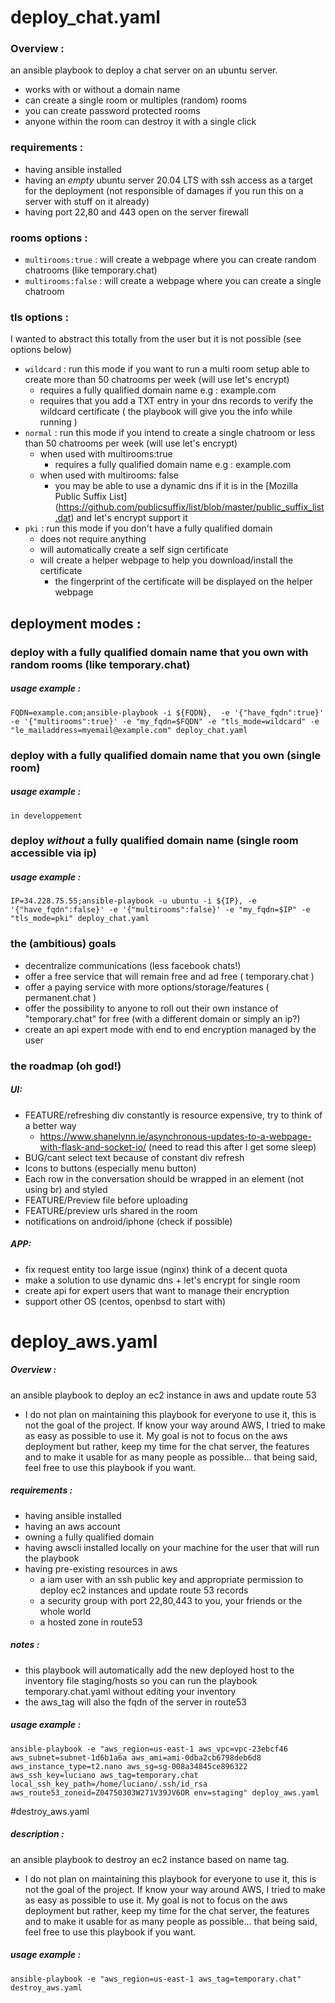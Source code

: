 # deploy_chat.yaml
### Overview : 
an ansible playbook to deploy a chat server on an ubuntu server.
- works with or without a domain name
- can create a single room or multiples (random) rooms 
- you can create password protected rooms
- anyone within the room can destroy it with a single click
### requirements : 
- having ansible installed 
- having an *empty* ubuntu server 20.04 LTS with ssh access as a target for the deployment (not responsible of damages if you run this on a server with stuff on it already)
- having port 22,80 and 443 open on the server firewall
### rooms options :
- `multirooms:true` : will create a webpage where you can create random chatrooms (like temporary.chat)
- `multirooms:false` : will create a webpage where you can create a single chatroom
### tls options :
I wanted to abstract this totally from the user but it is not possible (see options below)
- `wildcard` : run this mode if you want to run a multi room setup able to create more than 50 chatrooms per week (will use let's encrypt)
  - requires a fully qualified domain name e.g : example.com
  - requires that you add a TXT entry in your dns records to verify the wildcard certificate ( the playbook will give you the info while running )
- `normal` : run this mode if you intend to create a single chatroom or less than 50 chatrooms per week (will use let's encrypt)
  - when used with multirooms:true
    - requires a fully qualified domain name e.g : example.com
  - when used with multirooms: false
    - you may be able to use a dynamic dns if it is in the [Mozilla Public Suffix List] (https://github.com/publicsuffix/list/blob/master/public_suffix_list.dat) and let's encrypt support it  
- `pki` : run this mode if you don't have a fully qualified domain 
  - does not require anything
  - will automatically create a self sign certificate 
  - will create a helper webpage to help you download/install the certificate 
    - the fingerprint of the certificate will be displayed on the helper webpage

## deployment modes :
### deploy with a fully qualified domain name that you own with random rooms (like temporary.chat)
##### usage example :
`FQDN=example.com;ansible-playbook -i ${FQDN},  -e '{"have_fqdn":true}' -e '{"multirooms":true}' -e "my_fqdn=$FQDN" -e "tls_mode=wildcard" -e "le_mailaddress=myemail@example.com" deploy_chat.yaml`
### deploy with a fully qualified domain name that you own (single room)
##### usage example : 
`in developpement`
### deploy *without* a fully qualified domain name (single room accessible via ip)
##### usage example : 
`IP=34.228.75.55;ansible-playbook -u ubuntu -i ${IP}, -e '{"have_fqdn":false}' -e '{"multirooms":false}' -e "my_fqdn=$IP" -e "tls_mode=pki" deploy_chat.yaml`

### the (ambitious) goals

- decentralize communications (less facebook chats!)
- offer a free service that will remain free and ad free ( temporary.chat )
- offer a paying service with more options/storage/features ( permanent.chat )
- offer the possibility to anyone to roll out their own instance of "temporary.chat" for free (with a different domain or simply an ip?)
- create an api expert mode with end to end encryption managed by the user

### the roadmap (oh god!)

##### UI:
- FEATURE/refreshing div constantly is resource expensive, try to think of a better way
  - https://www.shanelynn.ie/asynchronous-updates-to-a-webpage-with-flask-and-socket-io/ (need to read this after I get some sleep)
- BUG/cant select text because of constant div refresh
- Icons to buttons (especially menu button) 
- Each row in the conversation should be wrapped in an element (not using br) and styled
- FEATURE/Preview file before uploading
- FEATURE/preview urls shared in the room
- notifications on android/iphone (check if possible) 
##### APP:
- fix request entity too large issue (nginx) think of a decent quota 
- make a solution to use dynamic dns + let's encrypt for single room 
- create api for expert users that want to manage their encryption
- support other OS (centos, openbsd to start with)









# deploy_aws.yaml 
##### Overview :
an ansible playbook to deploy an ec2 instance in aws and update route 53 
- I do not plan on maintaining this playbook for everyone to use it, this is not the goal of the project. If know your way around AWS, I tried to make as easy as possible to use it. My goal is not to focus on the aws deployment but rather, keep my time for the chat server, the features and to make it usable for as many people as possible... that being said, feel free to use this playbook if you want.
##### requirements : 
- having ansible installed
- having an aws account
- owning a fully qualified domain
- having awscli installed locally on your machine for the user that will run the playbook
- having pre-existing resources in aws
  - a iam user with an ssh public key and appropriate permission to deploy ec2 instances and update route 53 records
  - a security group with port 22,80,443 to you, your friends or the whole world   
  - a hosted zone in route53   

##### notes :
- this playbook will automatically add the new deployed host to the inventory file staging/hosts so you can run the playbook temporary.chat.yaml without editing your inventory
- the aws_tag will also the fqdn of the server in route53
##### usage example :
`ansible-playbook -e "aws_region=us-east-1 aws_vpc=vpc-23ebcf46 aws_subnet=subnet-1d6b1a6a aws_ami=ami-0dba2cb6798deb6d8 aws_instance_type=t2.nano aws_sg=sg-008a34845ce896322 aws_ssh_key=luciano aws_tag=temporary.chat local_ssh_key_path=/home/luciano/.ssh/id_rsa aws_route53_zoneid=Z04750303W271V39JV6OR env=staging" deploy_aws.yaml`

#destroy_aws.yaml
##### description :
an ansible playbook to destroy an ec2 instance based on name tag. 
- I do not plan on maintaining this playbook for everyone to use it, this is not the goal of the project. If know your way around AWS, I tried to make as easy as possible to use it. My goal is not to focus on the aws deployment but rather, keep my time for the chat server, the features and to make it usable for as many people as possible... that being said, feel free to use this playbook if you want.
##### usage example :
`ansible-playbook -e "aws_region=us-east-1 aws_tag=temporary.chat" destroy_aws.yaml`

